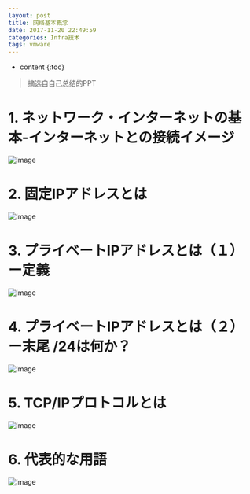 ```yaml
---
layout: post
title: 网络基本概念
date: 2017-11-20 22:49:59
categories: Infra技术
tags: vmware
---
```

* content
{:toc}

> 摘选自自己总结的PPT

# 1. ネットワーク・インターネットの基本-インターネットとの接続イメージ

![image](https://user-images.githubusercontent.com/18595935/33131666-ab902e52-cfda-11e7-8a5f-40451d4965c3.png)

# 2. 固定IPアドレスとは

![image](https://user-images.githubusercontent.com/18595935/33131674-afa417f6-cfda-11e7-83c3-b8bc324761bb.png)

# 3. プライベートIPアドレスとは（１）ー定義

![image](https://user-images.githubusercontent.com/18595935/33131681-b3711d16-cfda-11e7-9b9d-c3a0012a1fcc.png)

# 4. プライベートIPアドレスとは（２）ー末尾 /24は何か？

![image](https://user-images.githubusercontent.com/18595935/33131685-b66f767a-cfda-11e7-979b-291a38d1c819.png)

# 5. TCP/IPプロトコルとは

![image](https://user-images.githubusercontent.com/18595935/33131687-b9051160-cfda-11e7-99c5-9dcda5cdf708.png)

# 6. 代表的な用語

![image](https://user-images.githubusercontent.com/18595935/33131690-bc8ad392-cfda-11e7-92e7-0badafd12a30.png)

